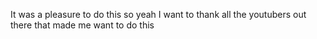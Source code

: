 It was a pleasure to do this so yeah I want to thank all the youtubers out there that made me want to do this